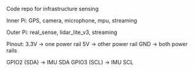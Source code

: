 Code repo for infrastructure sensing

Inner Pi: GPS, camera, microphone, mpu, streaming

Outer Pi: real_sense, lidar_lite_v3, streaming

Pinout:
3.3V -> one power rail
5V -> other power rail
GND -> both power rails

GPIO2 (SDA) -> IMU SDA
GPIO3 (SCL) -> IMU SCL
